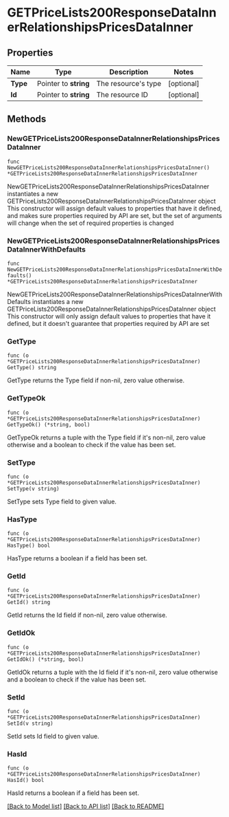 # GETPriceLists200ResponseDataInnerRelationshipsPricesDataInner

## Properties

Name | Type | Description | Notes
------------ | ------------- | ------------- | -------------
**Type** | Pointer to **string** | The resource&#39;s type | [optional] 
**Id** | Pointer to **string** | The resource ID | [optional] 

## Methods

### NewGETPriceLists200ResponseDataInnerRelationshipsPricesDataInner

`func NewGETPriceLists200ResponseDataInnerRelationshipsPricesDataInner() *GETPriceLists200ResponseDataInnerRelationshipsPricesDataInner`

NewGETPriceLists200ResponseDataInnerRelationshipsPricesDataInner instantiates a new GETPriceLists200ResponseDataInnerRelationshipsPricesDataInner object
This constructor will assign default values to properties that have it defined,
and makes sure properties required by API are set, but the set of arguments
will change when the set of required properties is changed

### NewGETPriceLists200ResponseDataInnerRelationshipsPricesDataInnerWithDefaults

`func NewGETPriceLists200ResponseDataInnerRelationshipsPricesDataInnerWithDefaults() *GETPriceLists200ResponseDataInnerRelationshipsPricesDataInner`

NewGETPriceLists200ResponseDataInnerRelationshipsPricesDataInnerWithDefaults instantiates a new GETPriceLists200ResponseDataInnerRelationshipsPricesDataInner object
This constructor will only assign default values to properties that have it defined,
but it doesn't guarantee that properties required by API are set

### GetType

`func (o *GETPriceLists200ResponseDataInnerRelationshipsPricesDataInner) GetType() string`

GetType returns the Type field if non-nil, zero value otherwise.

### GetTypeOk

`func (o *GETPriceLists200ResponseDataInnerRelationshipsPricesDataInner) GetTypeOk() (*string, bool)`

GetTypeOk returns a tuple with the Type field if it's non-nil, zero value otherwise
and a boolean to check if the value has been set.

### SetType

`func (o *GETPriceLists200ResponseDataInnerRelationshipsPricesDataInner) SetType(v string)`

SetType sets Type field to given value.

### HasType

`func (o *GETPriceLists200ResponseDataInnerRelationshipsPricesDataInner) HasType() bool`

HasType returns a boolean if a field has been set.

### GetId

`func (o *GETPriceLists200ResponseDataInnerRelationshipsPricesDataInner) GetId() string`

GetId returns the Id field if non-nil, zero value otherwise.

### GetIdOk

`func (o *GETPriceLists200ResponseDataInnerRelationshipsPricesDataInner) GetIdOk() (*string, bool)`

GetIdOk returns a tuple with the Id field if it's non-nil, zero value otherwise
and a boolean to check if the value has been set.

### SetId

`func (o *GETPriceLists200ResponseDataInnerRelationshipsPricesDataInner) SetId(v string)`

SetId sets Id field to given value.

### HasId

`func (o *GETPriceLists200ResponseDataInnerRelationshipsPricesDataInner) HasId() bool`

HasId returns a boolean if a field has been set.


[[Back to Model list]](../README.md#documentation-for-models) [[Back to API list]](../README.md#documentation-for-api-endpoints) [[Back to README]](../README.md)


